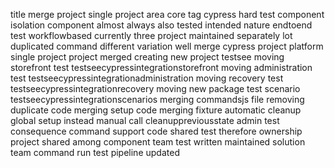 title merge project single project area core tag cypress hard test component isolation component almost always also tested intended nature endtoend test workflowbased currently three project maintained separately lot duplicated command different variation well merge cypress project platform single project project merged creating new project testsee moving storefront test testseecypressintegrationstorefront moving administration test testseecypressintegrationadministration moving recovery test testseecypressintegrationrecovery moving new package test scenario testseecypressintegrationscenarios merging commandsjs file removing duplicate code merging setup code merging fixture automatic cleanup global setup instead manual call cleanuppreviousstate admin test consequence command support code shared test therefore ownership project shared among component team test written maintained solution team command run test pipeline updated